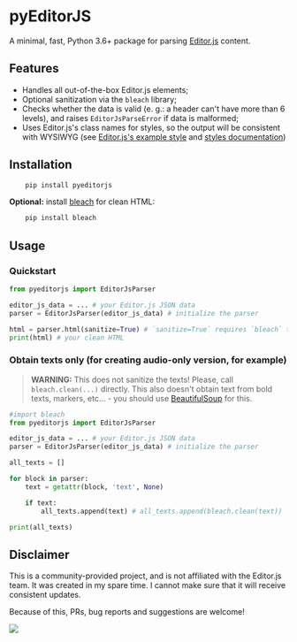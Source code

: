 # pyEditorJS

A minimal, fast, Python 3.6+ package for parsing [Editor.js](https://editorjs.io) content.

## Features

- Handles all out-of-the-box Editor.js elements;
- Optional sanitization via the `bleach` library;
- Checks whether the data is valid (e. g.: a header can't have more than 6 levels), and raises `EditorJsParseError` if data is malformed;
- Uses Editor.js's class names for styles, so the output will be consistent with WYSIWYG (see [Editor.js's example style](https://github.com/codex-team/editor.js/blob/8ae8823dcd6877d63241fcb94694a8a18744485d/example/assets/demo.css) and [styles documentation](https://editorjs.io/styles))

## Installation

```bash
    pip install pyeditorjs
```

**Optional:** install [bleach](https://pypi.org/project/bleach) for clean HTML:

```bash
    pip install bleach
```

## Usage

### Quickstart

```python
from pyeditorjs import EditorJsParser

editor_js_data = ... # your Editor.js JSON data
parser = EditorJsParser(editor_js_data) # initialize the parser

html = parser.html(sanitize=True) # `sanitize=True` requires `bleach` to be installed
print(html) # your clean HTML
```

### Obtain texts only (for creating audio-only version, for example)

> **WARNING:** This does not sanitize the texts! Please, call `bleach.clean(...)` directly. This also doesn't obtain text from bold texts, markers, etc... - you should use [BeautifulSoup](https://pypi.org/project/beautifulsoup4/) for this.

```python
#import bleach
from pyeditorjs import EditorJsParser

editor_js_data = ... # your Editor.js JSON data
parser = EditorJsParser(editor_js_data) # initialize the parser

all_texts = []

for block in parser:
    text = getattr(block, 'text', None)

    if text:
        all_texts.append(text) # all_texts.append(bleach.clean(text))

print(all_texts)
```

## Disclaimer

This is a community-provided project, and is not affiliated with the Editor.js team.
It was created in my spare time. I cannot make sure that it will receive consistent updates.

Because of this, PRs, bug reports and suggestions are welcome!

<a href="https://www.buymeacoffee.com/skevo"><img src="https://img.buymeacoffee.com/button-api/?text=Support me&emoji=🐣&slug=skevo&button_colour=ffa200&font_colour=000000&font_family=Poppins&outline_colour=000000&coffee_colour=FFDD00" /></a>
